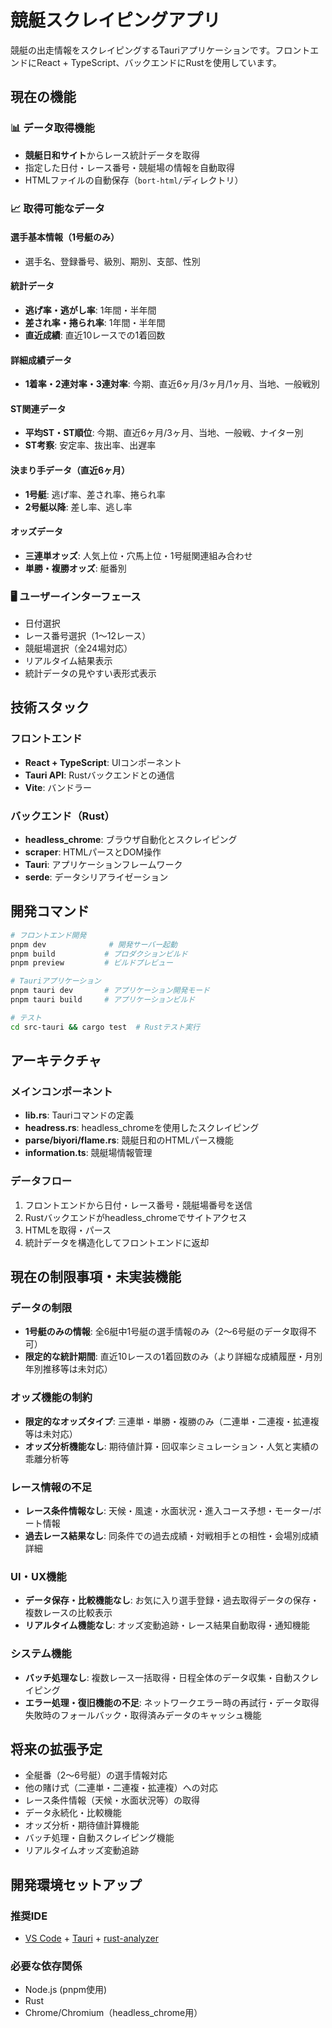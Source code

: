 # 競艇スクレイピングアプリ

競艇の出走情報をスクレイピングするTauriアプリケーションです。フロントエンドにReact + TypeScript、バックエンドにRustを使用しています。

## 現在の機能

### 📊 データ取得機能
- **競艇日和サイト**からレース統計データを取得
- 指定した日付・レース番号・競艇場の情報を自動取得
- HTMLファイルの自動保存（`bort-html/`ディレクトリ）

### 📈 取得可能なデータ

#### 選手基本情報（1号艇のみ）
- 選手名、登録番号、級別、期別、支部、性別

#### 統計データ
- **逃げ率・逃がし率**: 1年間・半年間
- **差され率・捲られ率**: 1年間・半年間
- **直近成績**: 直近10レースでの1着回数

#### 詳細成績データ
- **1着率・2連対率・3連対率**: 今期、直近6ヶ月/3ヶ月/1ヶ月、当地、一般戦別

#### ST関連データ
- **平均ST・ST順位**: 今期、直近6ヶ月/3ヶ月、当地、一般戦、ナイター別
- **ST考察**: 安定率、抜出率、出遅率

#### 決まり手データ（直近6ヶ月）
- **1号艇**: 逃げ率、差され率、捲られ率
- **2号艇以降**: 差し率、逃し率

#### オッズデータ
- **三連単オッズ**: 人気上位・穴馬上位・1号艇関連組み合わせ
- **単勝・複勝オッズ**: 艇番別

### 🖥️ ユーザーインターフェース
- 日付選択
- レース番号選択（1〜12レース）
- 競艇場選択（全24場対応）
- リアルタイム結果表示
- 統計データの見やすい表形式表示

## 技術スタック

### フロントエンド
- **React + TypeScript**: UIコンポーネント
- **Tauri API**: Rustバックエンドとの通信
- **Vite**: バンドラー

### バックエンド（Rust）
- **headless_chrome**: ブラウザ自動化とスクレイピング
- **scraper**: HTMLパースとDOM操作
- **Tauri**: アプリケーションフレームワーク
- **serde**: データシリアライゼーション

## 開発コマンド

```bash
# フロントエンド開発
pnpm dev              # 開発サーバー起動
pnpm build           # プロダクションビルド
pnpm preview         # ビルドプレビュー

# Tauriアプリケーション
pnpm tauri dev       # アプリケーション開発モード
pnpm tauri build     # アプリケーションビルド

# テスト
cd src-tauri && cargo test  # Rustテスト実行
```

## アーキテクチャ

### メインコンポーネント
- **lib.rs**: Tauriコマンドの定義
- **headress.rs**: headless_chromeを使用したスクレイピング
- **parse/biyori/flame.rs**: 競艇日和のHTMLパース機能
- **information.ts**: 競艇場情報管理

### データフロー
1. フロントエンドから日付・レース番号・競艇場番号を送信
2. Rustバックエンドがheadless_chromeでサイトアクセス
3. HTMLを取得・パース
4. 統計データを構造化してフロントエンドに返却

## 現在の制限事項・未実装機能

### データの制限
- **1号艇のみの情報**: 全6艇中1号艇の選手情報のみ（2〜6号艇のデータ取得不可）
- **限定的な統計期間**: 直近10レースの1着回数のみ（より詳細な成績履歴・月別年別推移等は未対応）

### オッズ機能の制約
- **限定的なオッズタイプ**: 三連単・単勝・複勝のみ（二連単・二連複・拡連複等は未対応）
- **オッズ分析機能なし**: 期待値計算・回収率シミュレーション・人気と実績の乖離分析等

### レース情報の不足
- **レース条件情報なし**: 天候・風速・水面状況・進入コース予想・モーター/ボート情報
- **過去レース結果なし**: 同条件での過去成績・対戦相手との相性・会場別成績詳細

### UI・UX機能
- **データ保存・比較機能なし**: お気に入り選手登録・過去取得データの保存・複数レースの比較表示
- **リアルタイム機能なし**: オッズ変動追跡・レース結果自動取得・通知機能

### システム機能
- **バッチ処理なし**: 複数レース一括取得・日程全体のデータ収集・自動スクレイピング
- **エラー処理・復旧機能の不足**: ネットワークエラー時の再試行・データ取得失敗時のフォールバック・取得済みデータのキャッシュ機能

## 将来の拡張予定

- 全艇番（2〜6号艇）の選手情報対応
- 他の賭け式（二連単・二連複・拡連複）への対応
- レース条件情報（天候・水面状況等）の取得
- データ永続化・比較機能
- オッズ分析・期待値計算機能
- バッチ処理・自動スクレイピング機能
- リアルタイムオッズ変動追跡

## 開発環境セットアップ

### 推奨IDE
- [VS Code](https://code.visualstudio.com/) + [Tauri](https://marketplace.visualstudio.com/items?itemName=tauri-apps.tauri-vscode) + [rust-analyzer](https://marketplace.visualstudio.com/items?itemName=rust-lang.rust-analyzer)

### 必要な依存関係
- Node.js (pnpm使用)
- Rust
- Chrome/Chromium（headless_chrome用）
